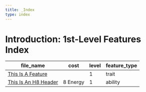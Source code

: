 ```yaml
---
title: _Index
type: index
---
```


# Introduction: 1st-Level Features Index

| file_name                                                  | cost     | level | feature_type |
| ---------------------------------------------------------- | -------- | ----- | ------------ |
| [This Is A Feature](../This%20Is%20A%20Feature.md)         |          | 1     | trait        |
| [This Is An H8 Header](../This%20Is%20An%20H8%20Header.md) | 8 Energy | 1     | ability      |
